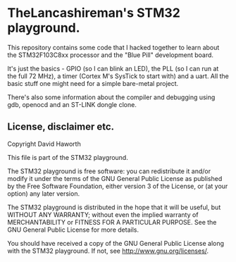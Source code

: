 # TheLancashireman's STM32 playground.

This repository contains some code that I hacked together to learn about the STM32F103C8xx processor
and the "Blue Pill" development board.

It's just the basics - GPIO (so I can blink an LED), the PLL (so I can run at the full 72 MHz),
a timer (Cortex M's SysTick to start with) and a uart. All the basic stuff one might need for
a simple bare-metal project.

There's also some information about the compiler and debugging using gdb, openocd and an ST-LINK dongle clone.


## License, disclaimer etc.

Copyright David Haworth

This file is part of the STM32 playground.

The STM32 playground is free software: you can redistribute it and/or modify
it under the terms of the GNU General Public License as published by
the Free Software Foundation, either version 3 of the License, or
(at your option) any later version.

The STM32 playground is distributed in the hope that it will be useful,
but WITHOUT ANY WARRANTY; without even the implied warranty of
MERCHANTABILITY or FITNESS FOR A PARTICULAR PURPOSE.  See the
GNU General Public License for more details.

You should have received a copy of the GNU General Public License
along with the STM32 playground.  If not, see <http://www.gnu.org/licenses/>.


